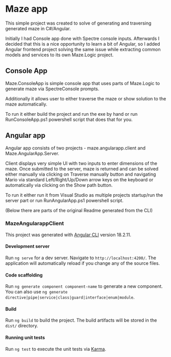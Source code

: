 # Maze app

This simple project was created to solve of generating and traversing generated maze in C#/Angular.

Initially I had Console app done with Spectre console inputs. Afterwards I decided that this is a nice opportunity to learn a bit of Angular, so I added Angular frontend project solving the same issue while extracting common models and services to its own Maze.Logic project.

## Console App

Maze.ConsoleApp is simple console app that uses parts of Maze.Logic to generate maze via SpectreConsole prompts.

Additionally it allows user to either traverse the maze or show solution to the maze automatically.

To run it either build the project and run the exe by hand or run RunConsoleApp.ps1 powershell script that does that for you.

## Angular app

Angular app consists of two projects - maze.angularapp.client and Maze.AngularApp.Server.

Client displays very simple UI with two inputs to enter dimensions of the maze. Once submitted to the server, maze is returned and can be solved either manually via clicking on Traverse manually button and navigating Mario via standard Left/Right/Up/Down arrow keys on the keyboard or automatically via clicking on the Show path button.

To run it either run it from Visual Studio as multiple projects startup/run the server part or run RunAngularApp.ps1 powershell script.

(Below there are parts of the original Readme generated from the CLI)

### MazeAngularappClient

This project was generated with [Angular CLI](https://github.com/angular/angular-cli) version 18.2.11.

#### Development server

Run `ng serve` for a dev server. Navigate to `http://localhost:4200/`. The application will automatically reload if you change any of the source files.

#### Code scaffolding

Run `ng generate component component-name` to generate a new component. You can also use `ng generate directive|pipe|service|class|guard|interface|enum|module`.

#### Build

Run `ng build` to build the project. The build artifacts will be stored in the `dist/` directory.

#### Running unit tests

Run `ng test` to execute the unit tests via [Karma](https://karma-runner.github.io).
